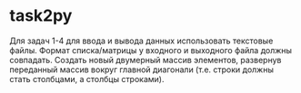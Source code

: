 # task2py 
Для задач 1-4 для ввода и вывода данных использовать текстовые файлы. Формат списка/матрицы у входного и выходного файла должны совпадать.
Создать новый двумерный массив элементов, развернув переданный массив вокруг главной диагонали (т.е. строки должны стать столбцами, а столбцы строками).
